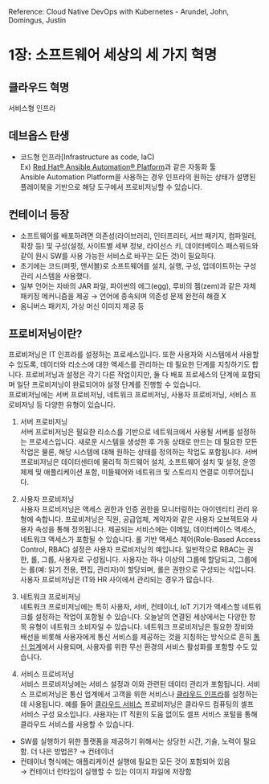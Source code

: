 Reference: Cloud Native DevOps with Kubernetes - Arundel, John, Domingus, Justin

# 1장: 소프트웨어 세상의 세 가지 혁명
## 클라우드 혁명
서비스형 인프라
## 데브옵스 탄생
- 코드형 인프라[Infrastructure as code, IaC)  
Ex) [Red Hat® Ansible Automation® Platform](https://www.redhat.com/ko/technologies/management/ansible2)과 같은 자동화 툴  
Ansible Automation Platform을 사용하는 경우 인프라의 원하는 상태가 설명된 플레이북을 기반으로 해당 도구에서 프로비저닝할 수 있습니다. 
## 컨테이너 등장
- 소프트웨어를 배포하려면 의존성(라이브러리, 인터프리터, 서브 패키지, 컴파일러, 확장 등) 및 구성(설정, 사이트별 세부 정보, 라이선스 키, 데이터베이스 패스워드와 같이 원시 SW를 사용 가능한 서비스로 바꾸는 모든 것)이 필요하다.
- 초기에는 코드(퍼핏, 앤서블)로 소프트웨어를 설치, 실행, 구성, 업데이트하는 구성 관리 시스템을 사용했다. 
- 일부 언어는 자바의 JAR 파일, 파이썬의 에그(egg), 루비의 젬(zem)과 같은 자체 패키징 메커니즘을 제공 → 언어에 종속되며 의존성 문제 완전히 해결 X  
- 옴니버스 패키지, 가상 머신 이미지 제공 등  
## 프로비저닝이란?
프로비저닝은 IT 인프라를 설정하는 프로세스입니다. 또한 사용자와 시스템에서 사용할 수 있도록, 데이터와 리소스에 대한 액세스를 관리하는 데 필요한 단계를 지칭하기도 합니다. 프로비저닝과 설정은 각기 다른 작업이지만, 둘 다 배포 프로세스의 단계에 포함되며 일단 프로비저닝이 완료되어야 설정 단계를 진행할 수 있습니다.  
프로비저닝에는 서버 프로비저닝, 네트워크 프로비저닝, 사용자 프로비저닝, 서비스 프로비저닝 등 다양한 유형이 있습니다.  

1. 서버 프로비저닝  
서버 프로비저닝은 필요한 리소스를 기반으로 네트워크에서 사용될 서버를 설정하는 프로세스입니다.
새로운 시스템을 생성한 후 가동 상태로 만드는 데 필요한 모든 작업은 물론, 해당 시스템에 대해 원하는 상태를 정의하는 작업도 포함됩니다.
서버 프로비저닝은 데이터센터에 물리적 하드웨어 설치, 소프트웨어 설치 및 설정, 운영 체제 및 애플리케이션 포함, 미들웨어와 네트워크 및 스토리지 연결로 이루어집니다.

2. 사용자 프로비저닝  
사용자 프로비저닝은 액세스 권한과 인증 권한을 모니터링하는 아이덴티티 관리 유형에 속합니다. 프로비저닝은 직원, 공급업체, 계약자와 같은 사용자 오브젝트와 사용자 속성을 통해 정의됩니다. 제공되는 서비스에는 이메일, 데이터베이스 액세스, 네트워크 액세스가 포함될 수 있습니다.
롤 기반 액세스 제어(Role-Based Access Control, RBAC) 설정은 사용자 프로비저닝의 예입니다. 일반적으로 RBAC는 권한, 롤, 그룹, 사용자로 구성됩니다.
사용자는 하나 이상의 그룹에 할당되고, 그룹에는 롤(예: 읽기 전용, 편집, 관리자)이 할당되며, 롤은 권한으로 구성되는 식입니다.
사용자 프로비저닝은 IT와 HR 사이에서 관리되는 경우가 많습니다.

3. 네트워크 프로비저닝  
네트워크 프로비저닝에는 특히 사용자, 서버, 컨테이너, IoT 기기가 액세스할 네트워크를 설정하는 작업이 포함될 수 있습니다. 오늘날의 연결된 세상에서는 다양한 항목 유형이 네트워크 소비자일 수 있습니다.
네트워크 프로비저닝은 필요한 장비와 배선을 비롯해 사용자에게 통신 서비스를 제공하는 것을 지칭하는 방식으로 흔히 [통신 업계](https://www.redhat.com/ko/technologies/industries/telecommunications)에서 사용되며, 사용자를 위한 무선 환경의 서비스 활성화를 포함할 수도 있습니다.

4. 서비스 프로비저닝  
서비스 프로비저닝에는 서비스 설정과 이와 관련된 데이터 관리가 포함됩니다. 서비스 프로비저닝은 통신 업계에서 고객을 위한 서비스나 [클라우드 인프라](https://www.redhat.com/ko/topics/cloud)를 설정하는 데 사용됩니다.
예를 들어 [클라우드 서비스](https://www.redhat.com/ko/topics/cloud-computing/what-are-cloud-services) 프로비저닝은 클라우드 컴퓨팅의 셀프 서비스 구성 요소입니다. 사용자는 IT 직원의 도움 없이도 셀프 서비스 포털을 통해 클라우드 서비스를 사용할 수 있습니다.

- SW를 실행하기 위한 플랫폼을 제공하기 위해서는 상당한 시간, 기술, 노력이 필요함. 더 나은 방법은? → 컨테이너
- 컨테이너 형식에는 애플리케이션 실행에 필요한 모든 것이 포함되어 있음  
→ 컨테이너 런타임이 실행할 수 있는 이미지 파일에 저장함
